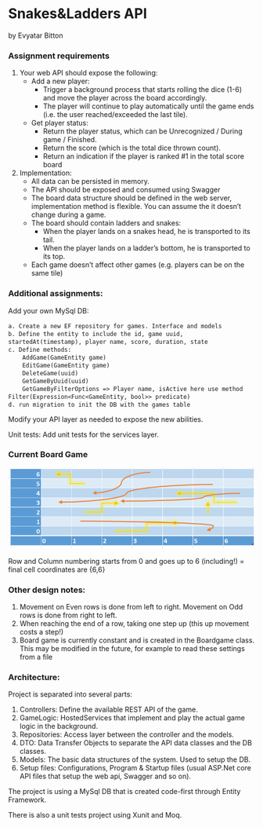 # Snakes&Ladders API
by Evyatar Bitton


### Assignment requirements
1. Your web API should expose the following:
    * Add a new player:
        - Trigger a background process that starts rolling the dice (1-6) and move the player across the board accordingly.
        - The player will continue to play automatically until the game ends (i.e. the user reached/exceeded the last tile).
    * Get player status:
        - Return the player status, which can be Unrecognized / During game / Finished.
        - Return the score (which is the total dice thrown count).
        - Return an indication if the player is ranked #1 in the total score board
2. Implementation:
    * All data can be persisted in memory.
    * The API should be exposed and consumed using Swagger
    * The board data structure should be defined in the web server, implementation method is flexible. You can assume the it doesn’t change during a game.
    * The board should contain ladders and snakes:
        - When the player lands on a snakes head, he is transported to its tail.
        - When the player lands on a ladder’s bottom, he is transported to its top.
    * Each game doesn’t affect other games (e.g. players can be on the same tile)

### Additional assignments:
Add your own MySql DB:

    a. Create a new EF repository for games. Interface and models
    b. Define the entity to include the id, game uuid, startedAt(timestamp), player name, score, duration, state
    c. Define methods:
        AddGame(GameEntity game)
        EditGame(GameEntity game)
        DeleteGame(uuid)
        GetGameByUuid(uuid)
        GetGameByFilterOptions => Player name, isActive here use method Filter(Expression<Func<GameEntity, bool>> predicate)
    d. run migration to init the DB with the games table
Modify your API layer as needed to expose the new abilities.

Unit tests: Add unit tests for the services layer.

### Current Board Game
![Current Game Board](CurrentGameBoard.PNG)

Row and Column numbering starts from 0 and goes up to 6 (including!) = final cell coordinates are {6,6}

### Other design notes:
1. Movement on Even rows is done from left to right. Movement on Odd rows is done from right to left.
2. When reaching the end of a row, taking one step up (this up movement costs a step!)
3. Board game is currently constant and is created in the Boardgame class. This may be modified in the future, for example to read these settings from a file

### Architecture:
Project is separated into several parts:
1. Controllers: Define the available REST API of the game.
2. GameLogic: HostedServices that implement and play the actual game logic in the background.
3. Repositories: Access layer between the controller and the models. 
4. DTO: Data Transfer Objects to separate the API data classes and the DB classes. 
5. Models: The basic data structures of the system. Used to setup the DB.
6. Setup files: Configurations, Program & Startup files (usual ASP.Net core API files that setup the web api, Swagger and so on).

The project is using a MySql DB that is created code-first through Entity Framework.

There is also a unit tests project using Xunit and Moq.